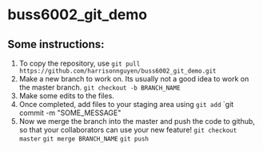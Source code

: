 # buss6002_git_demo

## Some instructions:
1. To copy the repository, use
`git pull https://github.com/harrisonnguyen/buss6002_git_demo.git`
2. Make a new branch to work on. Its usually not a good idea to work on the master branch.
`git checkout -b BRANCH_NAME`
3. Make some edits to the files.
4. Once completed, add files to your staging area using
`git add`
`git commit -m "SOME_MESSAGE"
5.  Now we merge the branch into the master and push the code to github, so that your collaborators can use your new feature!
`git checkout master`
`git merge BRANCH_NAME`
`git push`

